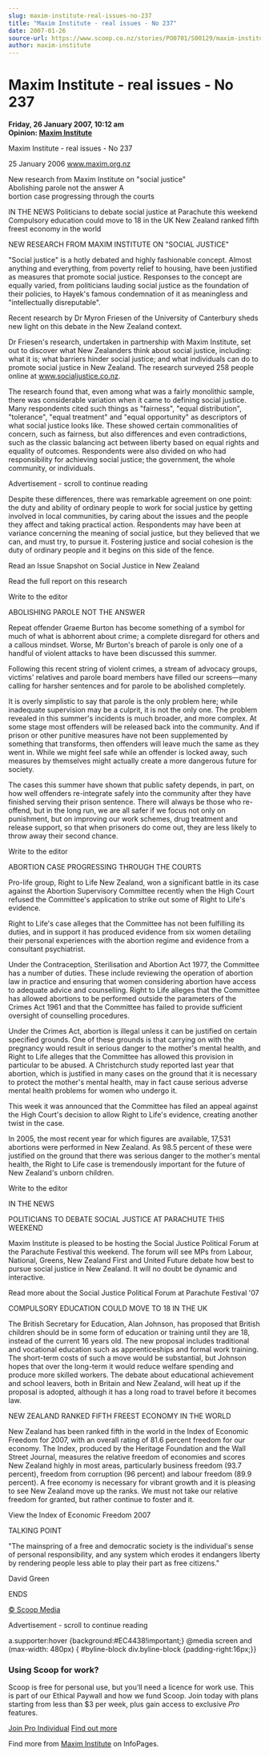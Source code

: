 ```yaml
---
slug: maxim-institute-real-issues-no-237
title: "Maxim Institute - real issues - No 237"
date: 2007-01-26
source-url: https://www.scoop.co.nz/stories/PO0701/S00129/maxim-institute-real-issues-no-237.htm
author: maxim-institute
---
```

Maxim Institute - real issues - No 237
======================================

**Friday, 26 January 2007, 10:12 am**  
**Opinion: [Maxim Institute](https://info.scoop.co.nz/Maxim_Institute)**

Maxim Institute - real issues - No 237

25 January 2006 www.maxim.org.nz

New research from Maxim Institute on "social justice"  
Abolishing parole not the answer A  
bortion case progressing through the courts

IN THE NEWS Politicians to debate social justice at Parachute this weekend Compulsory education could move to 18 in the UK New Zealand ranked fifth freest economy in the world

NEW RESEARCH FROM MAXIM INSTITUTE ON "SOCIAL JUSTICE"

"Social justice" is a hotly debated and highly fashionable concept. Almost anything and everything, from poverty relief to housing, have been justified as measures that promote social justice. Responses to the concept are equally varied, from politicians lauding social justice as the foundation of their policies, to Hayek's famous condemnation of it as meaningless and "intellectually disreputable".

Recent research by Dr Myron Friesen of the University of Canterbury sheds new light on this debate in the New Zealand context.

Dr Friesen's research, undertaken in partnership with Maxim Institute, set out to discover what New Zealanders think about social justice, including: what it is; what barriers hinder social justice; and what individuals can do to promote social justice in New Zealand. The research surveyed 258 people online at www.socialjustice.co.nz.

The research found that, even among what was a fairly monolithic sample, there was considerable variation when it came to defining social justice. Many respondents cited such things as "fairness", "equal distribution", "tolerance", "equal treatment" and "equal opportunity" as descriptors of what social justice looks like. These showed certain commonalities of concern, such as fairness, but also differences and even contradictions, such as the classic balancing act between liberty based on equal rights and equality of outcomes. Respondents were also divided on who had responsibility for achieving social justice; the government, the whole community, or individuals.

Advertisement - scroll to continue reading





Despite these differences, there was remarkable agreement on one point: the duty and ability of ordinary people to work for social justice by getting involved in local communities, by caring about the issues and the people they affect and taking practical action. Respondents may have been at variance concerning the meaning of social justice, but they believed that we can, and must try, to pursue it. Fostering justice and social cohesion is the duty of ordinary people and it begins on this side of the fence.

Read an Issue Snapshot on Social Justice in New Zealand

Read the full report on this research

Write to the editor

ABOLISHING PAROLE NOT THE ANSWER

Repeat offender Graeme Burton has become something of a symbol for much of what is abhorrent about crime; a complete disregard for others and a callous mindset. Worse, Mr Burton's breach of parole is only one of a handful of violent attacks to have been discussed this summer.

Following this recent string of violent crimes, a stream of advocacy groups, victims' relatives and parole board members have filled our screens—many calling for harsher sentences and for parole to be abolished completely.

It is overly simplistic to say that parole is the only problem here; while inadequate supervision may be a culprit, it is not the only one. The problem revealed in this summer's incidents is much broader, and more complex. At some stage most offenders will be released back into the community. And if prison or other punitive measures have not been supplemented by something that transforms, then offenders will leave much the same as they went in. While we might feel safe while an offender is locked away, such measures by themselves might actually create a more dangerous future for society.

The cases this summer have shown that public safety depends, in part, on how well offenders re-integrate safely into the community after they have finished serving their prison sentence. There will always be those who re-offend, but in the long run, we are all safer if we focus not only on punishment, but on improving our work schemes, drug treatment and release support, so that when prisoners do come out, they are less likely to throw away their second chance.

Write to the editor

ABORTION CASE PROGRESSING THROUGH THE COURTS

Pro-life group, Right to Life New Zealand, won a significant battle in its case against the Abortion Supervisory Committee recently when the High Court refused the Committee's application to strike out some of Right to Life's evidence.

Right to Life's case alleges that the Committee has not been fulfilling its duties, and in support it has produced evidence from six women detailing their personal experiences with the abortion regime and evidence from a consultant psychiatrist.

Under the Contraception, Sterilisation and Abortion Act 1977, the Committee has a number of duties. These include reviewing the operation of abortion law in practice and ensuring that women considering abortion have access to adequate advice and counselling. Right to Life alleges that the Committee has allowed abortions to be performed outside the parameters of the Crimes Act 1961 and that the Committee has failed to provide sufficient oversight of counselling procedures.

Under the Crimes Act, abortion is illegal unless it can be justified on certain specified grounds. One of these grounds is that carrying on with the pregnancy would result in serious danger to the mother's mental health, and Right to Life alleges that the Committee has allowed this provision in particular to be abused. A Christchurch study reported last year that abortion, which is justified in many cases on the ground that it is necessary to protect the mother's mental health, may in fact cause serious adverse mental health problems for women who undergo it.

This week it was announced that the Committee has filed an appeal against the High Court's decision to allow Right to Life's evidence, creating another twist in the case.

In 2005, the most recent year for which figures are available, 17,531 abortions were performed in New Zealand. As 98.5 percent of these were justified on the ground that there was serious danger to the mother's mental health, the Right to Life case is tremendously important for the future of New Zealand's unborn children.

Write to the editor

IN THE NEWS

POLITICIANS TO DEBATE SOCIAL JUSTICE AT PARACHUTE THIS WEEKEND

Maxim Institute is pleased to be hosting the Social Justice Political Forum at the Parachute Festival this weekend. The forum will see MPs from Labour, National, Greens, New Zealand First and United Future debate how best to pursue social justice in New Zealand. It will no doubt be dynamic and interactive.

Read more about the Social Justice Political Forum at Parachute Festival '07

COMPULSORY EDUCATION COULD MOVE TO 18 IN THE UK

The British Secretary for Education, Alan Johnson, has proposed that British children should be in some form of education or training until they are 18, instead of the current 16 years old. The new proposal includes traditional and vocational education such as apprenticeships and formal work training. The short-term costs of such a move would be substantial, but Johnson hopes that over the long-term it would reduce welfare spending and produce more skilled workers. The debate about educational achievement and school leavers, both in Britain and New Zealand, will heat up if the proposal is adopted, although it has a long road to travel before it becomes law.

NEW ZEALAND RANKED FIFTH FREEST ECONOMY IN THE WORLD

New Zealand has been ranked fifth in the world in the Index of Economic Freedom for 2007, with an overall rating of 81.6 percent freedom for our economy. The Index, produced by the Heritage Foundation and the Wall Street Journal, measures the relative freedom of economies and scores New Zealand highly in most areas, particularly business freedom (93.7 percent), freedom from corruption (96 percent) and labour freedom (89.9 percent). A free economy is necessary for vibrant growth and it is pleasing to see New Zealand move up the ranks. We must not take our relative freedom for granted, but rather continue to foster and it.

View the Index of Economic Freedom 2007

TALKING POINT

"The mainspring of a free and democratic society is the individual's sense of personal responsibility, and any system which erodes it endangers liberty by rendering people less able to play their part as free citizens."

David Green

ENDS  

[© Scoop Media](http://www.scoop.co.nz/about/terms.html)  

Advertisement - scroll to continue reading



a.supporter:hover {background:#EC4438!important;} @media screen and (max-width: 480px) { #byline-block div.byline-block {padding-right:16px;}}

### Using Scoop for work?

Scoop is free for personal use, but you’ll need a licence for work use. This is part of our Ethical Paywall and how we fund Scoop. Join today with plans starting from less than $3 per week, plus gain access to exclusive _Pro_ features.  
  
[Join Pro Individual](https://pro.scoop.co.nz/Individual/?from=ProIn24) [Find out more](https://pro.scoop.co.nz/using-scoop-for-work/?from=ProIn24)

Find more from [Maxim Institute](https://info.scoop.co.nz/Maxim_Institute) on InfoPages.